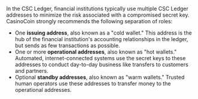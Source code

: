 In the CSC Ledger, financial institutions typically use multiple CSC Ledger addresses to minimize the risk associated with a compromised secret key. CasinoCoin strongly recommends the following separation of roles:

* One **issuing address**, also known as a "cold wallet." This address is the hub of the financial institution's accounting relationships in the ledger, but sends as few transactions as possible. <!-- STYLE_OVERRIDE: cold wallet, wallet -->
* One or more **operational addresses**, also known as "hot wallets." Automated, internet-connected systems use the secret keys to these addresses to conduct day-to-day business like transfers to customers and partners. <!-- STYLE_OVERRIDE: hot wallet, wallet -->
* Optional **standby addresses**, also known as "warm wallets." Trusted human operators use these addresses to transfer money to the operational addresses. <!-- STYLE_OVERRIDE: warm wallet, wallet -->
